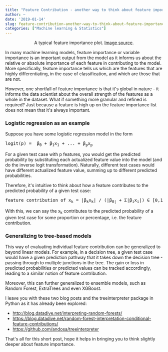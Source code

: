 ```yaml
---
title: "Feature Contribution - another way to think about feature importance"
author: ~
date: '2019-01-14'
slug: feature-contribution-another-way-to-think-about-feature-importance
categories: ["Machine learning & Statistics"]
---
```


<!-- wp:image -->
<center>
<figure class="wp-block-image"><img src="https://3qeqpr26caki16dnhd19sv6by6v-wpengine.netdna-ssl.com/wp-content/uploads/2016/07/XGBoost-Feature-Importance-Bar-Chart.png" alt=""/><figcaption>A typical feature importance plot. <a href="https://3qeqpr26caki16dnhd19sv6by6v-wpengine.netdna-ssl.com/wp-content/uploads/2016/07/XGBoost-Feature-Importance-Bar-Chart.png">Image source</a>.</figcaption></figure>
</center>
<!-- /wp:image -->

<!-- wp:paragraph -->
<p>In many machine learning models, feature importance or variable importance is an important output from the model as it informs us about the relative or absolute importance of each feature in contributing to the model. More specifically, feature importance tells us which are the features that are highly differentiating, in the case of classification, and which are those that are not.</p>
<!-- /wp:paragraph -->

<!-- wp:paragraph -->
<p>However, one shortfall of feature importance is that it's global in nature - it informs the data scientist about the overall strength of the features as a whole in the dataset. What if something more granular and refined is required? Just because a feature is high up on the feature importance list does not mean that it's always important.</p>
<!-- /wp:paragraph -->

<!-- wp:heading {"level":3} -->
<h3>Logistic regression as an example</h3>
<!-- /wp:heading -->

<!-- wp:paragraph -->
<p>Suppose you have some logistic regression model in the form</p>
<!-- /wp:paragraph -->

<!-- wp:preformatted -->
<pre class="wp-block-preformatted">logit(p) =  β<sub>0</sub> + β<sub>1</sub>x<sub>1</sub> + ... + β<sub>p</sub>x<sub>p</sub></pre>
<!-- /wp:preformatted -->

<!-- wp:paragraph -->
<p>For a given test case with p features, you would get the predicted probability by substituting each actualized feature value into the model (and do the inverse logit transformation). Naturally, different test cases would have different actualized feature value, summing up to different predicted probabilities.</p>
<!-- /wp:paragraph -->

<!-- wp:paragraph -->
<p>Therefore, it's intuitive to think about how a feature contributes to the predicted probability of a given test case:</p>
<!-- /wp:paragraph -->

<!-- wp:preformatted -->
<pre class="wp-block-preformatted">feature contribution of x<sub>k</sub> = |β<sub>k</sub>x<sub>k</sub>| / (|β<sub>0|</sub> + Σ|β<sub>i</sub>x<sub>i</sub>|) ∈ [0,1]</pre>
<!-- /wp:preformatted -->

<!-- wp:paragraph -->
<p>With this, we can say the x<sub>k</sub> contributes to the predicted probability of a given test case for some proportion or percentage, i.e. the feature contribution.</p>
<!-- /wp:paragraph -->

<!-- wp:heading {"level":3} -->
<h3>Generalizing to tree-based models</h3>
<!-- /wp:heading -->

<!-- wp:paragraph -->
<p>This way of evaluating individual feature contribution can be generalized to beyond linear models. For example, in a decision tree, a given test case would have a given prediction pathway that it takes down the decision tree - passing through to multiple junctions in the tree. The gain or loss in predicted probabilities or predicted values can be tracked accordingly, leading to a similar notion of feature contribution.</p>
<!-- /wp:paragraph -->

<!-- wp:paragraph -->
<p>Moreover, this can further generalized to ensemble models, such as Random Forest, ExtraTrees and even XGBoost.</p>
<!-- /wp:paragraph -->

<!-- wp:paragraph -->
<p>I leave you with these two blog posts and the treeinterpreter package in Python as it has already been explored:</p>
<!-- /wp:paragraph -->

<!-- wp:list -->
<ul><li><a href="http://blog.datadive.net/interpreting-random-forests/">http://blog.datadive.net/interpreting-random-forests/</a></li><li><a href="https://blog.datadive.net/random-forest-interpretation-conditional-feature-contributions/">https://blog.datadive.net/random-forest-interpretation-conditional-feature-contributions/</a></li><li><a href="https://github.com/andosa/treeinterpreter">https://github.com/andosa/treeinterpreter</a></li></ul>
<!-- /wp:list -->

<!-- wp:paragraph -->
<p>That's all for this short post, hope it helps in bringing you to think slightly deeper about feature importance.</p>
<!-- /wp:paragraph -->